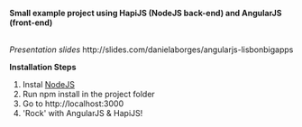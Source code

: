 <b>Small example project using HapiJS (NodeJS back-end) and AngularJS (front-end) </b>

<br/>
<i>Presentation slides</i>
http://slides.com/danielaborges/angularjs-lisbonbigapps


<b>Installation Steps</b>

<ol>
  <li>Instal <a href="http://nodejs.org/">NodeJS</a></li>
  <li>Run npm install in the project folder</li>
  <li>Go to http://localhost:3000</li>
  <li>'Rock' with AngularJS & HapiJS!</li>
</ol>
